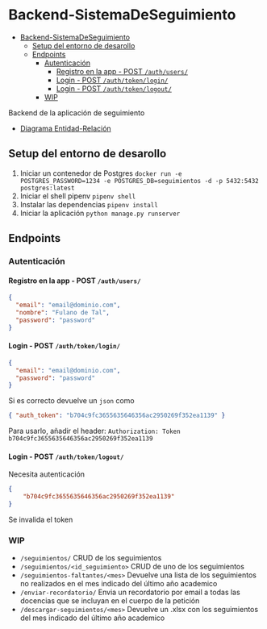 # Backend-SistemaDeSeguimiento

- [Backend-SistemaDeSeguimiento](#backend-sistemadeseguimiento)
  - [Setup del entorno de desarollo](#setup-del-entorno-de-desarollo)
  - [Endpoints](#endpoints)
    - [Autenticación](#autenticación)
      - [Registro en la app - POST `/auth/users/`](#registro-en-la-app---post-authusers)
      - [Login - POST `/auth/token/login/`](#login---post-authtokenlogin)
      - [Login - POST `/auth/token/logout/`](#login---post-authtokenlogout)
    - [WIP](#wip)

Backend de la aplicación de seguimiento

- [Diagrama Entidad-Relación](https://dbdiagram.io/e/67cf0d1975d75cc84489350e/67d0147c75d75cc844a50b2c)

## Setup del entorno de desarollo

1. Iniciar un contenedor de Postgres `docker run -e POSTGRES_PASSWORD=1234 -e POSTGRES_DB=seguimientos -d -p 5432:5432 postgres:latest`
2. Iniciar el shell pipenv `pipenv shell`
3. Instalar las dependencias `pipenv install`
4. Iniciar la aplicación `python manage.py runserver`

## Endpoints

### Autenticación

#### Registro en la app - POST `/auth/users/`

```json
{
  "email": "email@dominio.com",
  "nombre": "Fulano de Tal",
  "password": "password"
}
```

#### Login - POST `/auth/token/login/`

```json
{
  "email": "email@dominio.com",
  "password": "password"
}
```

Si es correcto devuelve un `json` como

```json
{ "auth_token": "b704c9fc3655635646356ac2950269f352ea1139" }
```

Para usarlo, añadir el header: `Authorization: Token b704c9fc3655635646356ac2950269f352ea1139`

#### Login - POST `/auth/token/logout/`

Necesita autenticación

```json
{
    "b704c9fc3655635646356ac2950269f352ea1139"
}
```

Se invalida el token

### WIP

- `/seguimientos/` CRUD de los seguimientos
- `/seguimientos/<id_seguimiento>` CRUD de uno de los seguimientos
- `/seguimientos-faltantes/<mes>` Devuelve una lista de los seguimientos no realizados en el mes indicado del último año academico
- `/enviar-recordatorio/` Envia un recordatorio por email a todas las docencias que se incluyan en el cuerpo de la petición
- `/descargar-seguimientos/<mes>` Devuelve un .xlsx con los seguimientos del mes indicado del último año academico
